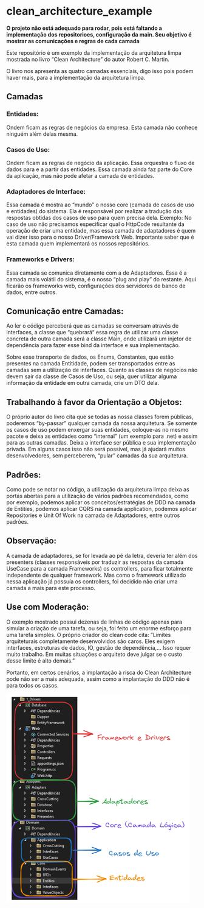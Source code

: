 ﻿# clean_architecture_example
**O projeto não está adequado para rodar, pois está faltando a implementação dos repositorioes, configuração da main. Seu objetivo é mostrar as comunicações e regras de cada camada**

Este repositório é um exemplo da implementação da arquitetura limpa mostrada no livro “Clean Architecture” do autor Robert C. Martin.

O livro nos apresenta as quatro camadas essenciais, digo isso pois podem haver mais, para a implementação da arquitetura limpa.

## Camadas

### Entidades: 
Ondem ficam as regras de negócios da empresa. Esta camada não conhece ninguém além delas mesma.

### Casos de Uso: 
Ondem ficam as regras de negócio da aplicação. Essa orquestra o fluxo de dados para e a partir das entidades. Essa camada ainda faz parte do Core da aplicação, mas não pode afetar a camada de entidades.

### Adaptadores de Interface: 
Essa camada é mostra ao “mundo” o nosso core (camada de casos de uso e entidades) do sistema. Ela é responsável por realizar a tradução das respostas obtidas dos casos de uso para quem precisa dela. Exemplo: No caso de uso não precisamos especificar qual o HttpCode resultante da operação de criar uma entidade, mas essa camada de adaptadores é quem vai dizer isso para o nosso Driver/Framework Web. Importante saber que é esta camada quem implementará os nossos repositórios.

### Frameworks e Drivers: 
Essa camada se comunica diretamente com a de Adaptadores. Essa é a camada mais volátil do sistema, é o nosso “plug and play” do restante. Aqui ficarão os frameworks web, configurações dos servidores de banco de dados, entre outros.

## Comunicação entre Camadas:

Ao ler o código perceberá que as camadas se conversam através de interfaces, a classe que “quebrará“ essa regra de utilizar uma classe concreta de outra camada será a classe Main, onde utilizará um injetor de dependência para fazer esse bind da interface e sua implementação.

Sobre esse transporte de dados, os Enums, Constantes, que estão presentes na camada Entitidade, podem ser transportados entre as camadas sem a utilização de interfaces. Quanto as classes de negócios não devem sair da classe de Casos de Uso, ou seja, quer utilizar alguma informação da entidade em outra camada, crie um DTO dela.

## Trabalhando à favor da Orientação a Objetos:

O próprio autor do livro cita que se todas as nossa classes forem públicas, poderemos “by-passar” qualquer camada da nossa arquitetura. Se somente os casos de uso podem enxergar suas entidades, coloque-as no mesmo pacote e deixa as entidades como “internal” (um exemplo para .net) e assim para as outras camadas. Deixa a interface ser pública e sua implementação privada. Em alguns casos isso não será possível, mas já ajudará  muitos desenvolvedores, sem perceberem, “pular” camadas da sua arquitetura.

## Padrões:
Como pode se notar no código, a utilização da arquitetura limpa deixa as portas abertas para a utilização de vários padrões recomendados, como por exemplo, podemos aplicar os conceitos/estratégias de DDD na camada de Entities, podemos aplicar CQRS na camada application, podemos aplicar Repositories e Unit Of Work na camada de Adaptadores, entre outros padrões.

## Observação:

A camada de adaptadores, se for levada ao pé da letra, deveria ter além dos presenters (classes responsáveis por traduzir as respostas da camada UseCase para a camada Frameworks) os controllers, para ficar totalmente independente de qualquer framework. Mas como o framework utilizado nessa aplicação já possuía os controllers, foi decidido não criar uma camada a mais para este processo.

## Use com Moderação:

O exemplo mostrado possui dezenas de linhas de código apenas para simular a criação de uma tarefa, ou seja, foi feito um enorme esforço para uma tarefa simples. O próprio criador do clean code cita: 
”Limites arquiteturais completamente desenvolvidos são caros. Eles exigem interfaces, estruturas de dados, IO, gestão de dependência,… Isso requer muito trabalho. Em muitas situações o arquiteto deve julgar se o custo desse limite é alto demais.”

Portanto, em certos cenários, a implantação à risca do Clean Architecture pode não ser a mais adequada, assim como a implantação do DDD não é para todos os casos.

![alt text](image.png)
